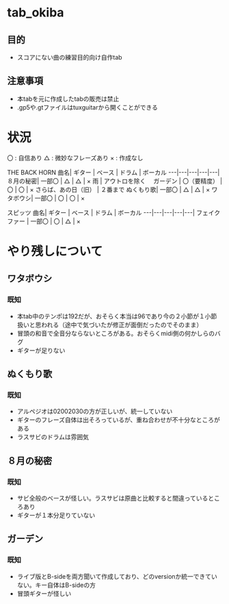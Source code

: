 # tab_okiba
## 目的
- スコアにない曲の練習目的向け自作tab

## 注意事項
- 本tabを元に作成したtabの販売は禁止
- .gp5や.gtファイルはtuxguitarから開くことができる

# 状況
〇  : 自信あり
△  : 微妙なフレーズあり
×  : 作成なし

THE BACK HORN
曲名| ギター | ベース | ドラム | ボーカル
---|---|---|---|---|
８月の秘密| 一部〇 | △ | △ | ×
雨        | アウトロを除く　
ガーデン | 〇（要精度） | 〇 | 〇 | ×
さらば、あの日（旧） | ２番まで
ぬくもり歌| 一部〇 | △ | △ | ×
ワタボウシ| 一部〇 | 〇 | 〇 | ×


スピッツ
曲名| ギター | ベース | ドラム | ボーカル
---|---|---|---|---|
フェイクファー | 一部〇 | 〇 | △ | ×



# やり残しについて
## ワタボウシ
### 既知
- 本tab中のテンポは192だが、おそらく本当は96であり今の２小節が１小節扱いと思われる（途中で気づいたが修正が面倒だったのでそのまま）
- 冒頭の和音で全音分ならないところがある。おそらくmidi側の何かしらのバグ
- ギターが足りない

## ぬくもり歌
### 既知
- アルペジオは02002030の方が正しいが、統一していない
- ギターのフレーズ自体は出そろっているが、重ね合わせが不十分なところがある
- ラスサビのドラムは雰囲気

## ８月の秘密
### 既知
- サビ全般のベースが怪しい。ラスサビは原曲と比較すると間違っているところあり
- ギターが１本分足りていない

## ガーデン
### 既知
- ライブ版とB-sideを両方聞いて作成しており、どのversionか統一できていない。キー自体はB-sideの方
- 冒頭ギターが怪しい

